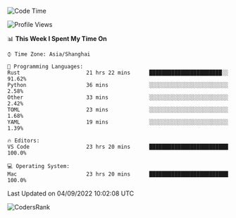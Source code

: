 <!--START_SECTION:waka-->
![Code Time](http://img.shields.io/badge/Code%20Time-1%2C676%20hrs-blue)

![Profile Views](http://img.shields.io/badge/Profile%20Views-14-blue)

📊 **This Week I Spent My Time On** 

```text
⌚︎ Time Zone: Asia/Shanghai

💬 Programming Languages: 
Rust                     21 hrs 22 mins      ███████████████████████░░   91.62% 
Python                   36 mins             ░░░░░░░░░░░░░░░░░░░░░░░░░   2.58% 
Other                    33 mins             ░░░░░░░░░░░░░░░░░░░░░░░░░   2.42% 
TOML                     23 mins             ░░░░░░░░░░░░░░░░░░░░░░░░░   1.68% 
YAML                     19 mins             ░░░░░░░░░░░░░░░░░░░░░░░░░   1.39%

🔥 Editors: 
VS Code                  23 hrs 20 mins      █████████████████████████   100.0%

💻 Operating System: 
Mac                      23 hrs 20 mins      █████████████████████████   100.0%

```


 Last Updated on 04/09/2022 10:02:08 UTC
<!--END_SECTION:waka-->

![CodersRank](https://cr-skills-chart-widget.azurewebsites.net/api/api?username=BugenZhao&padding=16&tooltip=true&branding=false&sort-by-score=true&skills=Rust%2C%20Swift%2C%20C%2C%20TypeScript%2C%20Java%2C%20Go%2C%20Dart%2C%20C%2B%2B%2C%20Python%2C%20Assembly%2C%20Shell%2C%20Kotlin)
